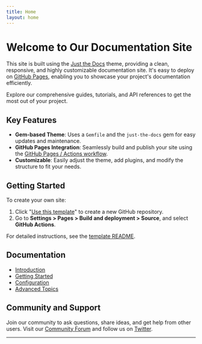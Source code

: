 ```yaml
---
title: Home
layout: home
---
```


# Welcome to Our Documentation Site

This site is built using the [Just the Docs] theme, providing a clean, responsive, and highly customizable documentation site. It's easy to deploy on [GitHub Pages], enabling you to showcase your project's documentation efficiently.

Explore our comprehensive guides, tutorials, and API references to get the most out of your project. 

## Key Features

- **Gem-based Theme**: Uses a `Gemfile` and the `just-the-docs` gem for easy updates and maintenance.
- **GitHub Pages Integration**: Seamlessly build and publish your site using the [GitHub Pages / Actions workflow].
- **Customizable**: Easily adjust the theme, add plugins, and modify the structure to fit your needs.

## Getting Started

To create your own site:

1. Click "[Use this template]" to create a new GitHub repository.
2. Go to **Settings > Pages > Build and deployment > Source**, and select **GitHub Actions**.

For detailed instructions, see the [template README].

## Documentation

- [Introduction](docs/introduction)
- [Getting Started](docs/getting-started)
- [Configuration](docs/configuration)
- [Advanced Topics](docs/advanced-topics)

## Community and Support

Join our community to ask questions, share ideas, and get help from other users. Visit our [Community Forum](https://community.example.com) and follow us on [Twitter](https://twitter.com/example).

---

[^1]: [Changes to your site can take up to 10 minutes to publish after pushing to GitHub](https://docs.github.com/en/pages/setting-up-a-github-pages-site-with-jekyll/creating-a-github-pages-site-with-jekyll#creating-your-site).

[Just the Docs]: https://just-the-docs.github.io/just-the-docs/
[GitHub Pages]: https://docs.github.com/en/pages
[template README]: https://github.com/just-the-docs/just-the-docs-template/blob/main/README.md
[Jekyll]: https://jekyllrb.com
[GitHub Pages / Actions workflow]: https://github.blog/changelog/2022-07-27-github-pages-custom-github-actions-workflows-beta/
[Use this template]: https://github.com/just-the-docs/just-the-docs-template/generate
